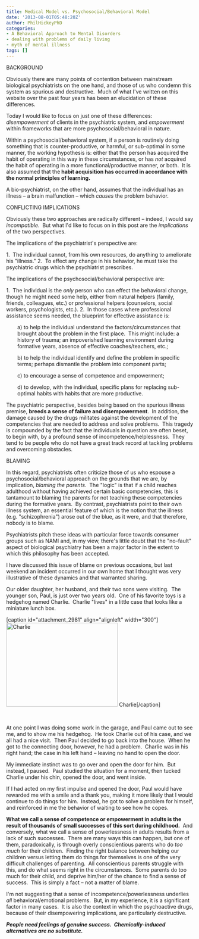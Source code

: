 ```yaml
---
title: Medical Model vs. Psychosocial/Behavioral Model
date: '2013-08-01T05:48:20Z'
author: PhilHickeyPhD
categories:
- A Behavioral Approach to Mental Disorders
- dealing with problems of daily living
- myth of mental illness
tags: []
---
```


BACKGROUND

Obviously there are many points of contention between mainstream biological psychiatrists on the one hand, and those of us who condemn this system as spurious and destructive.  Much of what I've written on this website over the past four years has been an elucidation of these differences.

Today I would like to focus on just one of these differences:  <i>disempowerment</i> of clients in the psychiatric system, and <i>empowerment</i> within frameworks that are more psychosocial/behavioral in nature.

Within a psychosocial/behavioral system, if a person is routinely doing something that is counter-productive, or harmful, or sub-optimal in some manner, the working hypothesis is: either that the person has acquired the habit of operating in this way in these circumstances, or has <i>not </i>acquired the habit of operating in a more functional/productive manner, or both.  It is also assumed that the<strong> habit acquisition has occurred in accordance with the normal principles of learning.</strong>

A bio-psychiatrist, on the other hand, assumes that the individual has an illness – a brain malfunction – which <i>causes</i> the problem behavior.

CONFLICTING IMPLICATIONS

Obviously these two approaches are radically different – indeed, I would say <i>incompatible</i>.  But what I'd like to focus on in this post are the <i>implications</i> of the two perspectives.

The implications of the psychiatrist's perspective are:

1.  The individual cannot, from his own resources, do anything to ameliorate his "illness."
2.  To effect any change in his behavior, he must take the psychiatric drugs which the psychiatrist prescribes.

The implications of the psychosocial/behavioral perspective are:

1.  The individual is the <i>only</i> person who can effect the behavioral change, though he might need some help, either from natural helpers (family, friends, colleagues, etc.) or professional helpers (counselors, social workers, psychologists, etc.).
2.  In those cases where professional assistance seems needed, the blueprint for effective assistance is:
<p style="padding-left: 30px;">a) to help the individual understand the factors/circumstances that brought about the problem in the first place.  This might include: a history of trauma; an impoverished learning environment during formative years, absence of effective coaches/teachers, etc.;</p>
<p style="padding-left: 30px;">b) to help the individual identify and define the problem in specific terms; perhaps dismantle the problem into component parts;</p>
<p style="padding-left: 30px;">c) to encourage a sense of competence and empowerment;</p>
<p style="padding-left: 30px;">d) to develop, with the individual, specific plans for replacing sub-optimal habits with habits that are more productive.</p>
The psychiatric perspective, besides being based on the spurious illness premise, <strong>breeds a sense of failure and disempowerment</strong>.  In addition, the damage caused by the drugs militates against the development of the competencies that are needed to address and solve problems.  This tragedy is compounded by the fact that the individuals in question are often beset, to begin with, by a profound sense of incompetence/helplessness.  They tend to be people who do not have a great track record at tackling problems and overcoming obstacles.

BLAMING

In this regard, psychiatrists often criticize those of us who espouse a psychosocial/behavioral approach on the grounds that we are, by implication, <i>blaming the parents</i>.  The "logic" is that if a child reaches adulthood without having achieved certain basic competencies, this is tantamount to blaming the parents for not teaching these competencies during the formative years.  By contrast, psychiatrists point to their own illness system, an essential feature of which is the notion that the illness (e.g. "schizophrenia") arose out of the blue, as it were, and that therefore, nobody is to blame.

Psychiatrists pitch these ideas with particular force towards consumer groups such as NAMI and, in my view, there's little doubt that the "no-fault" aspect of biological psychiatry has been a major factor in the extent to which this philosophy has been accepted.

I have discussed this issue of blame on previous occasions, but last weekend an incident occurred in our own home that I thought was very illustrative of these dynamics and that warranted sharing.

Our older daughter, her husband, and their two sons were visiting.  The younger son, Paul, is just over two years old.  One of his favorite toys is a hedgehog named Charlie.  Charlie "lives" in a little case that looks like a miniature lunch box.

[caption id="attachment_2981" align="alignleft" width="300"]<a href="https://www.behaviorismandmentalhealth.com/wp-content/uploads/2013/07/Hedgehog-in-garden.jpg"><img class="size-medium wp-image-2981" alt="Charlie" src="https://www.behaviorismandmentalhealth.com/wp-content/uploads/2013/07/Hedgehog-in-garden-300x225.jpg" width="300" height="225" /></a> Charlie[/caption]

&nbsp;

At one point I was doing some work in the garage, and Paul came out to see me, and to show me his hedgehog.  He took Charlie out of his case, and we all had a nice visit.  Then Paul decided to go back into the house.  When he got to the connecting door, however, he had a problem.  Charlie was in his right hand; the case in his left hand – leaving no hand to open the door.

My immediate instinct was to go over and open the door for him.  But instead, I paused.  Paul studied the situation for a moment, then tucked Charlie under his chin, opened the door, and went inside.

If I had acted on my first impulse and opened the door, Paul would have rewarded me with a smile and a thank you, making it more likely that I would continue to do things for him.  Instead, he got to solve a problem for himself, and reinforced in me the behavior of waiting to see how he copes.

<strong>What we call a sense of competence or empowerment in adults is the result of thousands of small successes of this sort during childhood.</strong>  And conversely, what we call a sense of powerlessness in adults results from a lack of such successes.  There are many ways this can happen, but one of them, paradoxically, is through overly conscientious parents who do <i>too much</i> for their children.  Finding the right balance between helping our children versus letting them do things for themselves is one of the very difficult challenges of parenting.  All conscientious parents struggle with this, and do what seems right in the circumstances.  Some parents do too much for their child, and deprive him/her of the chance to find a sense of success.  This is simply a fact – not a matter of blame.

I'm not suggesting that a sense of incompetence/powerlessness underlies <i>all</i> behavioral/emotional problems.  But, in my experience, it is a significant factor in many cases.  It is also the context in which the psychoactive drugs, because of their disempowering implications, are particularly destructive.

<strong><i>People need feelings of genuine success.  Chemically-induced alternatives are no substitute.</i></strong>